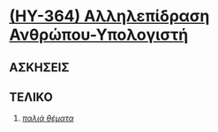 # [(HY-364) Αλληλεπίδραση Ανθρώπου-Υπολογιστή](http://www.csd.uoc.gr/~hy364/)

## ΑΣΚΗΣΕΙΣ

## ΤΕΛΙΚΟ

1. _[παλιά θέματα](https://github.com/keybraker/Computer-Science-Department-Wiki/tree/master/ΜΑΘΗΜΑΤΑ/ΗΥ-364/παλια%20θεματα)_
